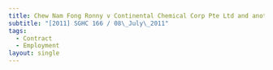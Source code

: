 ```yaml
---
title: Chew Nam Fong Ronny v Continental Chemical Corp Pte Ltd and another
subtitle: "[2011] SGHC 166 / 08\_July\_2011"
tags:
  - Contract
  - Employment
layout: single
---
```


